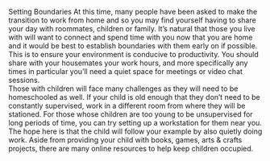 Setting Boundaries
At this time, many people have been asked to make the transition to work from home and so you may find yourself having to share your day with roommates, children or family. It’s natural that those you live with will want to connect and spend time with you now that you are home and it would be best to establish boundaries with them early on if possible. This is to ensure your environment is conducive to productivity. You should share with your housemates your work hours, and more specifically any times in particular you’ll need a quiet space for meetings or video chat sessions.  
Those with children will face many challenges as they will need to be homeschooled as well. If your child is old enough that they don’t need to be constantly supervised, work in a different room from where they will be stationed. For those whose children are too young to be unsupervised for long periods of time, you can try setting up a workstation for them near you. The hope here is that the child will follow your example by also quietly doing work. Aside from providing your child with books, games, arts & crafts projects, there are many online resources to help keep children occupied.